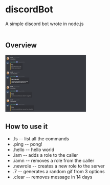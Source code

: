 <h1> discordBot</h1>
A simple discord bot wrote in node.js<br><br>
<h2>Overview</h2>
<img src="3.png" alt="demo 3" width="50%" height="50%"></img>
<h2>How to use it</h2>
<ul>
  <li>.ls -- list all the commands</li>
  <li>.ping -- pong!</li>
  <li>.hello -- hello world</li>
  <li>.iam -- adds a role to the caller</li>
  <li>.iamn -- removes a role from the caller</li>
  <li>.newrole -- creates a new role to the server</li>
  <li>.7 -- generates a random gif from 3 options</li>
  <li>.clear -- removes message in 14 days</li>
</ul>

